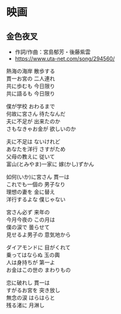 
# 映画

## 金色夜叉

* 作詞/作曲：宮島郁芳・後藤紫雲
* https://www.uta-net.com/song/294560/

熱海の海岸 散歩する<br>
貫一お宮の 二人連れ<br>
共に歩むも 今日限り<br>
共に語るも 今日限り<br>

僕が学校 おわるまで<br>
何故に宮さん 待たなんだ<br>
夫に不足が 出来たのか<br>
さもなきゃお金が 欲しいのか<br>

夫に不足は ないけれど<br>
あなたを洋行 さすがため<br>
父母の教えに 従いて<br>
富山(とみやま)一家に 嫁(かし)ずかん<br>

如何(いか)に宮さん 貫一は<br>
これでも一個の 男子なり<br>
理想の妻を 金に替え<br>
洋行するよな 僕じゃない<br>

宮さん必ず 来年の<br>
今月今夜の この月は<br>
僕の涙で 曇らせて<br>
見せるよ男子の 意気地から<br>

ダイアモンドに 目がくれて<br>
乗ってはならぬ 玉の輿<br>
人は身持ちが 第一よ<br>
お金はこの世の まわりもの<br>

恋に破れし 貫一は<br>
すがるお宮を 突き放し<br>
無念の涙 はらはらと<br>
残る渚に 月淋し<br>
